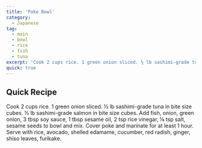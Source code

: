```yaml
---
title: 'Poke Bowl'
category:
  - Japanese
tag:
  - main
  - bowl
  - rice
  - fish
  - tuna
excerpt: 'Cook 2 cups rice. 1 green onion sliced. ½ lb sashimi-grade tuna in bite size cubes. ½ lb sashimi-grade salmon in bite size cubes. Add fish, onion, green onion, 3 tbsp soy sauce, 1 tbsp sesame oil, 2 tsp rice vinegar, ⅛ tsp salt, sesame seeds to bowl and mix. Cover poke and marinate for at least 1 hour. Serve with rice, avocado, shelled edamame, cucumber, red radish, ginger, shiso leaves, furikake.'
quick: true
---
```


## Quick Recipe

Cook 2 cups rice. 1 green onion sliced. ½ lb sashimi-grade tuna in bite size cubes. ½ lb sashimi-grade salmon in bite size cubes. Add fish, onion, green onion, 3 tbsp soy sauce, 1 tbsp sesame oil, 2 tsp rice vinegar, ⅛ tsp salt, sesame seeds to bowl and mix. Cover poke and marinate for at least 1 hour. Serve with rice, avocado, shelled edamame, cucumber, red radish, ginger, shiso leaves, furikake.
